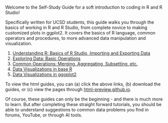 Welcome to the Self-Study Guide for a soft introduction to coding in R and R Studio!

Specifically written for UCSD students, this guide walks you through the basics of working in R and R Studio, from complete novice to making customized plots in ggplot2. 
It covers the basics of R language, common operators and procedures, to more advanced data manipulation and visualization. 

1. [Understanding R: Basics of R Studio, Importing and Exporting Data](https://html-preview.github.io/?url=https://github.com/wewagner/Rguides/blob/main/1%20-%20Intro%20to%20R%20-%20WWagner%20(2025).html)
2. [Exploring Data: Basic Operations](https://html-preview.github.io/?url=https://github.com/wewagner/Rguides/blob/main/2%20-%20Data%20Exploration%20-%20WWagner%20(2025).html)
3. [Common Operations: Merging, Aggregating, Subsetting, etc.](https://html-preview.github.io/?url=https://github.com/wewagner/Rguides/blob/main/3%20-%20Data%20Manipulation%2C%20Aggregation%2C%20Merging%20-%20WWagner%20(2025).html)
4. [Data Visualizations in base R](https://html-preview.github.io/?url=https://github.com/wewagner/Rguides/blob/main/4%20-%20Data%20Viz%20in%20Base%20R%20(Plotting%20Part%201).html)
5. [Data Visualizations in ggoplot2](https://html-preview.github.io/?url=https://github.com/wewagner/Rguides/blob/main/5%20-%20Data%20Viz%20in%20ggplot2%20(Plotting%20Part%202).html)

To view the html guides, you can (a) click the above links, (b) download the guides, or (c) view the pages through [html-preview.github.io](/html-preview.github.io).

Of course, these guides can only be the beginning - and there is much more to learn. But after completing these straight forward tutorials, 
you should be able to understand suggestions to common data problems you find in forums, YouTube, or through AI tools. 
